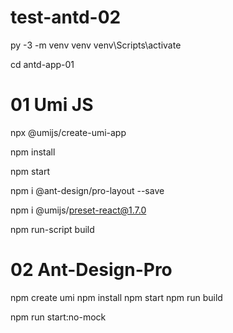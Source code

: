# test-antd-02

py -3 -m venv venv 
venv\Scripts\activate

cd antd-app-01

# 01 Umi JS

npx @umijs/create-umi-app

npm install

npm start

npm i @ant-design/pro-layout --save

npm i @umijs/preset-react@1.7.0

npm run-script build

# 02 Ant-Design-Pro

npm create umi
npm install
npm start
npm run build

npm run start:no-mock